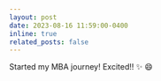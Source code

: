 ```yaml
---
layout: post
date: 2023-08-16 11:59:00-0400
inline: true
related_posts: false
---
```


Started my MBA journey! Excited!! :sparkles: :smile:
